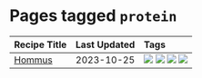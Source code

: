 # Pages tagged `protein`

|Recipe Title|Last Updated|Tags
|:---|:---|:---|
|[Hommus](../recipes/hommus.md)|2023-10-25|[![](https://img.shields.io/badge/tag-healthy-99d437)](../tags/healthy.md) [![](https://img.shields.io/badge/tag-messy-659a8f)](../tags/messy.md) [![](https://img.shields.io/badge/tag-protein-32f6f2)](../tags/protein.md) [![](https://img.shields.io/badge/tag-tricky-ad1215)](../tags/tricky.md)|